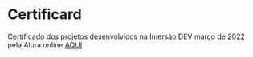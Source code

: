 # Certificard
Certificado dos projetos desenvolvidos na Imersão DEV março de 2022 pela Alura online [AQUI](https://sergioribeiro7820.github.io/Certificard/)

